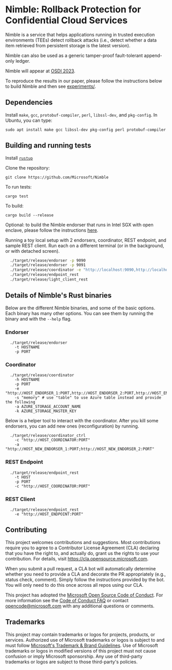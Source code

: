 # Nimble: Rollback Protection for Confidential Cloud Services 

Nimble is a service that helps applications running in trusted execution environments (TEEs) detect 
rollback attacks (i.e., detect whether a data item retrieved from persistent storage is the latest version).

Nimble can also be used as a generic tamper-proof fault-tolerant append-only ledger.

Nimble will appear at [OSDI 2023](https://www.usenix.org/conference/osdi23).


To reproduce the results in our paper, please follow the instructions below
to build Nimble and then see [experiments/](experiments/).

## Dependencies

Install `make`, `gcc`, `protobuf-compiler`, `perl`, `libssl-dev`, and `pkg-config`. In Ubuntu, you can type:

```text
sudo apt install make gcc libssl-dev pkg-config perl protobuf-compiler
```

## Building and running tests

Install [`rustup`](https://rustup.rs/)

Clone the repository:

```text
git clone https://github.com/Microsoft/Nimble
```

To run tests:

```text
cargo test
```

To build:

```text
cargo build --release
```

Optional: to build the Nimble endorser that runs in Intel SGX with open enclave, please follow the instructions [here](endorser-openenclave/).


Running a toy local setup with 2 endorsers, coordinator, REST endpoint, and sample REST client.
Run each on a different terminal (or in the background, or with detached screen).


  ```bash
    ./target/release/endorser -p 9090
    ./target/release/endorser -p 9091 
    ./target/release/coordinator -e "http://localhost:9090,http://localhost:9091" 
    ./target/release/endpoint_rest
    ./target/release/light_client_rest
  ```


## Details of Nimble's Rust binaries

Below are the different Nimble binaries, and some of the basic
options. Each binary has many other options. You can see them by
running the binary and with the `--help` flag.


### Endorser

```
  ./target/release/endorser
    -t HOSTNAME
    -p PORT 
```

### Coordinator

```
  ./target/release/coordinator
    -h HOSTNAME
    -p PORT
    -e "http://HOST_ENDORSER_1:PORT,http://HOST_ENDORSER_2:PORT,http://HOST_ENDORSER_3:PORT" 
    -s "memory" # use "table" to use Azure table instead and provide the following
    -a AZURE_STORAGE_ACCOUNT_NAME
    -k AZURE_STORAGE_MASTER_KEY
```

Below is a helper tool to interact with the coordinator. After you
kill some endorsers, you can add new ones (reconfiguration) by running.

```
  ./target/release/coordinator_ctrl 
    -c "http://HOST_COORDINATOR:PORT" 
    -a "http://HOST_NEW_ENDORSER_1:PORT;http://HOST_NEW_ENDORSER_2:PORT"
```

### REST Endpoint

```
  ./target/release/endpoint_rest
    -t HOST
    -p PORT
    -c "http://HOST_COORDINATOR:PORT"
```


### REST Client 

```
  ./target/release/endpoint_rest
    -e "http://HOST_ENDPOINT:PORT"
```

## Contributing

This project welcomes contributions and suggestions.  Most contributions require you to agree to a
Contributor License Agreement (CLA) declaring that you have the right to, and actually do, grant us
the rights to use your contribution. For details, visit https://cla.opensource.microsoft.com.

When you submit a pull request, a CLA bot will automatically determine whether you need to provide
a CLA and decorate the PR appropriately (e.g., status check, comment). Simply follow the instructions
provided by the bot. You will only need to do this once across all repos using our CLA.

This project has adopted the [Microsoft Open Source Code of Conduct](https://opensource.microsoft.com/codeofconduct/).
For more information see the [Code of Conduct FAQ](https://opensource.microsoft.com/codeofconduct/faq/) or
contact [opencode@microsoft.com](mailto:opencode@microsoft.com) with any additional questions or comments.

## Trademarks

This project may contain trademarks or logos for projects, products, or services. Authorized use of Microsoft 
trademarks or logos is subject to and must follow 
[Microsoft's Trademark & Brand Guidelines](https://www.microsoft.com/en-us/legal/intellectualproperty/trademarks/usage/general).
Use of Microsoft trademarks or logos in modified versions of this project must not cause confusion or imply Microsoft sponsorship.
Any use of third-party trademarks or logos are subject to those third-party's policies.
